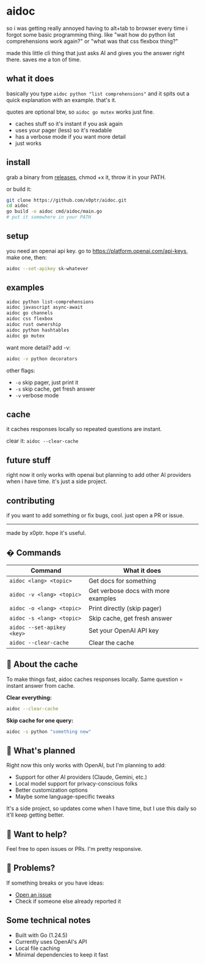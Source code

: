 # aidoc

so i was getting really annoyed having to alt+tab to browser every time i forgot some basic programming thing. like "wait how do python list comprehensions work again?" or "what was that css flexbox thing?"

made this little cli thing that just asks AI and gives you the answer right there. saves me a ton of time.

## what it does

basically you type `aidoc python "list comprehensions"` and it spits out a quick explanation with an example. that's it.

quotes are optional btw, so `aidoc go mutex` works just fine.

- caches stuff so it's instant if you ask again
- uses your pager (less) so it's readable  
- has a verbose mode if you want more detail
- just works

## install

grab a binary from [releases](https://github.com/x0ptr/aidoc/releases), chmod +x it, throw it in your PATH.

or build it:
```bash
git clone https://github.com/x0ptr/aidoc.git
cd aidoc  
go build -o aidoc cmd/aidoc/main.go
# put it somewhere in your PATH
```

## setup

you need an openai api key. go to https://platform.openai.com/api-keys, make one, then:

```bash
aidoc --set-apikey sk-whatever
```

## examples

```bash
aidoc python list-comprehensions
aidoc javascript async-await
aidoc go channels  
aidoc css flexbox
aidoc rust ownership
aidoc python hashtables
aidoc go mutex
```

want more detail? add -v:
```bash
aidoc -v python decorators
```

other flags:
- `-o` skip pager, just print it
- `-s` skip cache, get fresh answer
- `-v` verbose mode

## cache

it caches responses locally so repeated questions are instant.

clear it: `aidoc --clear-cache`

## future stuff

right now it only works with openai but planning to add other AI providers when i have time. it's just a side project.

## contributing

if you want to add something or fix bugs, cool. just open a PR or issue.

---

made by x0ptr. hope it's useful.

## � Commands

| Command | What it does |
|---------|-------------|
| `aidoc <lang> <topic>` | Get docs for something |
| `aidoc -v <lang> <topic>` | Get verbose docs with more examples |
| `aidoc -o <lang> <topic>` | Print directly (skip pager) |
| `aidoc -s <lang> <topic>` | Skip cache, get fresh answer |
| `aidoc --set-apikey <key>` | Set your OpenAI API key |
| `aidoc --clear-cache` | Clear the cache |

## 💾 About the cache

To make things fast, aidoc caches responses locally. Same question = instant answer from cache.

**Clear everything:**
```bash
aidoc --clear-cache
```

**Skip cache for one query:**
```bash
aidoc -s python "something new"
```

## 🔮 What's planned

Right now this only works with OpenAI, but I'm planning to add:

- Support for other AI providers (Claude, Gemini, etc.)
- Local model support for privacy-conscious folks
- Better customization options
- Maybe some language-specific tweaks

It's a side project, so updates come when I have time, but I use this daily so it'll keep getting better.

## 🤝 Want to help?

Feel free to open issues or PRs. I'm pretty responsive.

## 🐛 Problems?

If something breaks or you have ideas:
- [Open an issue](https://github.com/x0ptr/aidoc/issues) 
- Check if someone else already reported it

## Some technical notes

- Built with Go (1.24.5)
- Currently uses OpenAI's API
- Local file caching
- Minimal dependencies to keep it fast

